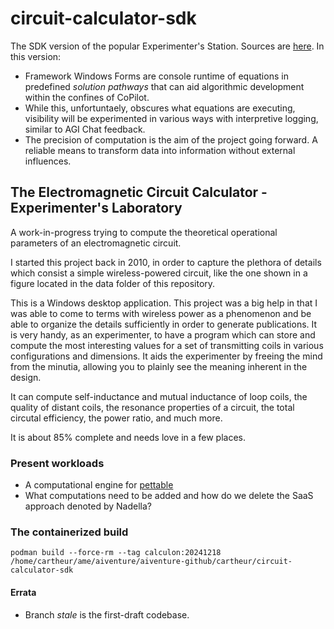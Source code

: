 # circuit-calculator-sdk

The SDK version of the popular Experimenter's Station. Sources are [here](https://github.com/cartheur/circuitcalculator). In this version:

* Framework Windows Forms are console runtime of equations in predefined _solution pathways_ that can aid algorithmic development within the confines of CoPilot.
* While this, unfortuntaely, obscures what equations are executing, visibility will be experimented in various ways with interpretive logging, similar to AGI Chat feedback.
* The precision of computation is the aim of the project going forward. A reliable means to transform data into information without external influences.

## The Electromagnetic Circuit Calculator - Experimenter's Laboratory

A work-in-progress trying to compute the theoretical operational parameters of an electromagnetic circuit.

I started this project back in 2010, in order to capture the plethora of details which consist a simple wireless-powered circuit, like the one shown in a figure located in the data folder of this repository.

This is a Windows desktop application. This project was a big help in that I was able to come to terms with wireless power as a phenomenon and be able to organize the details sufficiently in order to generate publications. It is very handy, as an experimenter, to have a program which can store and compute the most interesting values for a set of transmitting coils in various configurations and dimensions. It aids the experimenter by freeing the mind from the minutia, allowing you to plainly see the meaning inherent in the design.

It can compute self-inductance and mutual inductance of loop coils, the quality of distant coils, the resonance properties of a circuit, the total circutal efficiency, the power ratio, and much more.

It is about 85% complete and needs love in a few places.

### Present workloads

* A computational engine for [pettable](https://github.com/Cartheur-Research/animals-pettable)
* What computations need to be added and how do we delete the SaaS approach denoted by Nadella?

### The containerized build

`podman build --force-rm --tag calculon:20241218 /home/cartheur/ame/aiventure/aiventure-github/cartheur/circuit-calculator-sdk`

#### Errata

* Branch _stale_ is the first-draft codebase.
